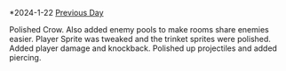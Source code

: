 *2024-1-22
[Previous Day](Daily%20Notes/Day%2018-17)

Polished Crow. Also added enemy pools to make rooms share enemies easier. Player Sprite was tweaked and the trinket sprites were polished. Added player damage and knockback. Polished up projectiles and added piercing.